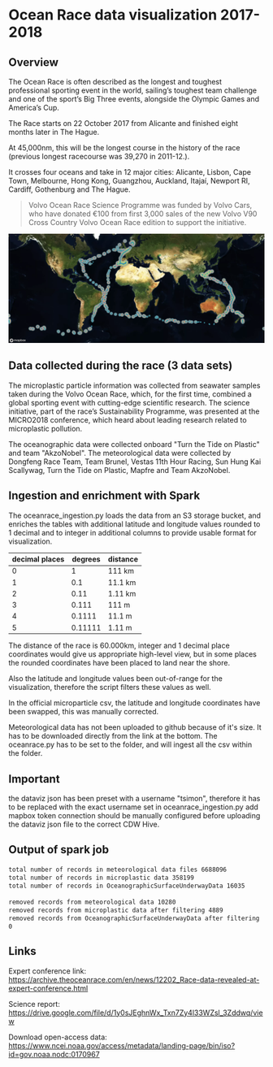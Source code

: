 # Ocean Race data visualization 2017-2018
## Overview

The Ocean Race is often described as the longest and toughest professional sporting event in the world, sailing’s toughest team challenge and one of the sport’s Big Three events, alongside the Olympic Games and America’s Cup.

The Race starts on 22 October 2017 from Alicante and finished eight months later in The Hague.

At 45,000nm, this will be the longest course in the history of the race (previous longest racecourse was 39,270 in 2011-12.).

It crosses four oceans and take in 12 major cities: Alicante, Lisbon, Cape Town, Melbourne, Hong Kong, Guangzhou, Auckland, Itajaí, Newport RI, Cardiff, Gothenburg and The Hague.

> Volvo Ocean Race Science Programme was funded by Volvo Cars, who have donated €100 from first 3,000 sales of the new Volvo V90 Cross Country Volvo Ocean Race edition to support the initiative. 

![Route](https://github.com/simontarzi/oceanrace/blob/main/pics/Screenshot%202023-02-10%20at%2022.59.40.png)


## Data collected during the race (3 data sets)

The microplastic particle information was collected from seawater samples taken during the Volvo Ocean Race, which, for the first time, combined a global sporting event with cutting-edge scientific research.
The science initiative, part of the race’s Sustainability Programme, was presented at the MICRO2018 conference, which heard about leading research related to microplastic pollution.

The oceanographic data were collected onboard "Turn the Tide on Plastic" and team "AkzoNobel". 
The meteorological data were collected by Dongfeng Race Team, Team Brunel, Vestas 11th Hour Racing, Sun Hung Kai Scallywag, Turn the Tide on Plastic, Mapfre and Team AkzoNobel.

## Ingestion and enrichment with Spark

The oceanrace_ingestion.py loads the data from an S3 storage bucket, and enriches the tables with additional latitude and longitude values rounded to 1 decimal and to integer in additional columns to provide usable format for visualization. 

| decimal places | degrees  | distance  | 
|---|---|---|
| 0  | 1  |  111  km |
|  1 | 0.1  | 11.1 km  |
|  2 |  0.11 |  1.11 km |
|  3 |  0.111 |  111  m |
|  4 |  0.1111 | 11.1 m  |
|  5 |  0.11111 | 1.11 m  |

The distance of the race is 60.000km, integer and 1 decimal place coordinates would give us appropriate high-level view, but in some places the rounded coordinates have been placed to land near the shore. 

Also the latitude and longitude values been out-of-range for the visualization, therefore the script filters these values as well. 

In the official microparticle csv, the latitude and longitude coordinates have been swapped, this was manually corrected.  

Meteorological data has not been uploaded to github because of it's size. It has to be downloaded directly from the link at the bottom. The oceanrace.py has to be set to the folder, and will ingest all the csv within the folder. 

## Important

the dataviz json has been preset with a username "tsimon", therefore it has to be replaced with the exact username set in oceanrace_ingestion.py
add mapbox token
connection should be manually configured before uploading the dataviz json file to the correct CDW Hive. 

## Output of spark job

	total number of records in meteorological data files 6688096
	total number of records in microplastic data 358199
	total number of records in OceanographicSurfaceUnderwayData 16035
  
  	removed records from meteorological data 10280
	removed records from microplastic data after filtering 4889
	removed records from OceanographicSurfaceUnderwayData after filtering 0

## Links
Expert conference link: https://archive.theoceanrace.com/en/news/12202_Race-data-revealed-at-expert-conference.html 

Science report: https://drive.google.com/file/d/1y0sJEghnWx_Txn7Zy4l33WZsl_3Zddwq/view 

Download open-access data: https://www.ncei.noaa.gov/access/metadata/landing-page/bin/iso?id=gov.noaa.nodc:0170967 
